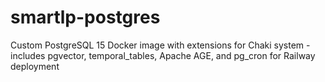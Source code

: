 # smartlp-postgres
Custom PostgreSQL 15 Docker image with extensions for Chaki system - includes pgvector, temporal_tables, Apache AGE, and pg_cron for Railway deployment

